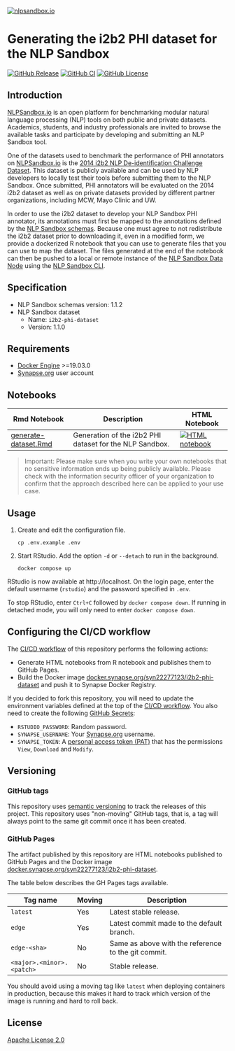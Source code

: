 [![nlpsandbox.io](https://nlpsandbox.github.io/nlpsandbox-themes/banner/Banner@3x.png)](https://nlpsandbox.io)

# Generating the i2b2 PHI dataset for the NLP Sandbox

[![GitHub Release](https://img.shields.io/github/release/nlpsandbox/i2b2-phi-dataset.svg?color=94398d&labelColor=555555&logoColor=ffffff&style=for-the-badge&logo=github)](https://github.com/nlpsandbox/i2b2-phi-dataset/releases)
[![GitHub CI](https://img.shields.io/github/workflow/status/nlpsandbox/i2b2-phi-dataset/CI.svg?color=94398d&labelColor=555555&logoColor=ffffff&style=for-the-badge&logo=github)](https://github.com/nlpsandbox/i2b2-phi-dataset)
[![GitHub License](https://img.shields.io/github/license/nlpsandbox/i2b2-phi-dataset.svg?color=94398d&labelColor=555555&logoColor=ffffff&style=for-the-badge&logo=github)](https://github.com/nlpsandbox/i2b2-phi-dataset/blob/main/LICENSE)

## Introduction

[NLPSandbox.io] is an open platform for benchmarking modular natural language
processing (NLP) tools on both public and private datasets. Academics, students,
and industry professionals are invited to browse the available tasks and
participate by developing and submitting an NLP Sandbox tool.

One of the datasets used to benchmark the performance of PHI annotators on
[NLPSandbox.io] is the [2014 i2b2 NLP De-identification Challenge Dataset]. This
dataset is publicly available and can be used by NLP developers to locally test
their tools before submitting them to the NLP Sandbox. Once submitted, PHI
annotators will be evaluated on the 2014 i2b2 dataset as well as on private
datasets provided by different partner organizations, including MCW, Mayo Clinic
and UW.

In order to use the i2b2 dataset to develop your NLP Sandbox PHI annotator, its
annotations must first be mapped to the annotations defined by the [NLP Sandbox
schemas]. Because one must agree to not redistribute the i2b2 dataset prior to
downloading it, even in a modified form, we provide a dockerized R notebook that
you can use to generate files that you can use to map the dataset. The files
generated at the end of the notebook can then be pushed to a local or remote
instance of the [NLP Sandbox Data Node] using the [NLP Sandbox CLI].

## Specification

- NLP Sandbox schemas version: 1.1.2
- NLP Sandbox dataset
  - Name: `i2b2-phi-dataset`
  - Version: 1.1.0

## Requirements

- [Docker Engine] >=19.03.0
- [Synapse.org] user account

## Notebooks

Rmd Notebook | Description | HTML Notebook
-------- | ----------- | -------------
[generate-dataset.Rmd](notebooks/generate-dataset.Rmd)         | Generation of the i2b2 PHI dataset for the NLP Sandbox.                                | [![HTML notebook](https://img.shields.io/badge/latest-blue.svg?color=1283c3&labelColor=555555&logoColor=ffffff&style=for-the-badge&logo=github)](https://nlpsandbox.github.io/i2b2-phi-dataset/latest/notebooks/generate-dataset.html)

> Important: Please make sure when you write your own notebooks that no
> sensitive information ends up being publicly available. Please check with the
> information security officer of your organization to confirm that the approach
> described here can be applied to your use case.

## Usage

1. Create and edit the configuration file.

       cp .env.example .env

2. Start RStudio. Add the option `-d` or `--detach` to run in the background.

       docker compose up

RStudio is now available at http://localhost. On the login page, enter the
default username (`rstudio`) and the password specified in `.env`.

To stop RStudio, enter `Ctrl+C` followed by `docker compose down`.  If running
in detached mode, you will only need to enter `docker compose down`.

## Configuring the CI/CD workflow

The [CI/CD workflow] of this repository performs the following actions:

- Generate HTML notebooks from R notebook and publishes them to GitHub Pages.
- Build the Docker image [docker.synapse.org/syn22277123/i2b2-phi-dataset] and
  push it to Synapse Docker Registry.

If you decided to fork this repository, you will need to update the environment
variables defined at the top of the [CI/CD workflow]. You also need to create
the following [GitHub Secrets]:

- `RSTUDIO_PASSWORD`: Random password.
- `SYNAPSE_USERNAME`: Your [Synapse.org] username.
- `SYNAPSE_TOKEN`: A [personal access token (PAT)] that has the permissions
  `View`, `Download` and `Modify`.

## Versioning

### GitHub tags

This repository uses [semantic versioning] to track the releases of this
project. This repository uses "non-moving" GitHub tags, that is, a tag will
always point to the same git commit once it has been created.

### GitHub Pages

The artifact published by this repository are HTML notebooks published to GitHub
Pages and the Docker image [docker.synapse.org/syn22277123/i2b2-phi-dataset].

The table below describes the GH Pages tags available.

| Tag name                    | Moving | Description
|-----------------------------|--------|------------
| `latest`                    | Yes    | Latest stable release.
| `edge`                      | Yes    | Latest commit made to the default branch.
| `edge-<sha>`                | No     | Same as above with the reference to the git commit.
| `<major>.<minor>.<patch>`   | No     | Stable release.

You should avoid using a moving tag like `latest` when deploying containers in
production, because this makes it hard to track which version of the image is
running and hard to roll back.

## License

[Apache License 2.0]

<!-- Links -->

[NLPSandbox.io]: https://nlpsandbox.io
[semantic versioning]: https://semver.org/
[Apache License 2.0]: https://github.com/nlpsandbox/i2b2-phi-dataset/blob/main/LICENSE
[renv.lock]: renv.lock
[conda/i2b2-phi-dataset/environment.yml]: conda/i2b2-phi-dataset/environment.yml
[CI/CD workflow]: .github/workflows/ci.yml
[Docker Engine]: https://docs.docker.com/engine/install/
[docker.synapse.org/syn22277123/i2b2-phi-dataset]: https://www.synapse.org/#!Synapse:syn25813728
[2014 i2b2 NLP De-identification Challenge]: https://dx.doi.org/10.1016%2Fj.jbi.2015.06.007
[2014 i2b2 NLP De-identification Challenge Dataset]: https://portal.dbmi.hms.harvard.edu/projects/n2c2-nlp/
[NLP Sandbox schemas]: https://github.com/nlpsandbox/nlpsandbox-schemas
[Synapse.org]: https://synapse.org
[NLP Sandbox Data Node]: https://github.com/nlpsandbox/data-node
[NLP Sandbox CLI]: https://github.com/nlpsandbox/nlpsandbox-client
[GitHub Secrets]: https://docs.github.com/en/actions/reference/encrypted-secrets
[personal access token (PAT)]: https://help.synapse.org/docs/Managing-Your-Account.2055405596.html
